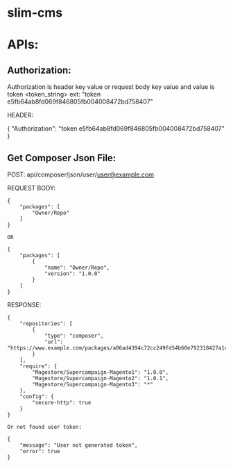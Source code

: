 # slim-cms

# APIs:

## Authorization:

 Authorization is header key value or request body key value and value is token <token_string>
 ext: "token e5fb64ab8fd069f846805fb004008472bd758407"

HEADER:

 {
    "Authorization": "token e5fb64ab8fd069f846805fb004008472bd758407"
 }



## Get Composer Json File:

POST: api/composer/json/user/<user@example.com>

REQUEST BODY:

    {
        "packages": [
            "Owner/Repo"
        ]
    }

    OR

    {
        "packages": [
            {
                "name": "Owner/Repo",
                "version": "1.0.0"
            }
        ]
    }

RESPONSE:

    {
        "repositories": [
            {
                "type": "composer",
                "url": "https://www.example.com/packages/a06ad4394c72cc249fd54b60e792318427a14b8f/"
            }
        ],
        "require": {
            "Magestore/Supercampaign-Magento1": "1.0.0",
            "Magestore/Supercampaign-Magento2": "1.0.1",
            "Magestore/Supercampaign-Magento3": "*"
        },
        "config": {
            "secure-http": true
        }
    }

    Or not found user token:

    {
        "message": "User not generated token",
        "error": true
    }

